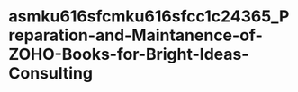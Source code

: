 # asmku616sfcmku616sfcc1c24365_Preparation-and-Maintanence-of-ZOHO-Books-for-Bright-Ideas-Consulting